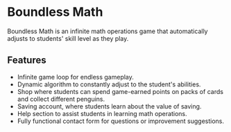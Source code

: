 # Boundless Math

Boundless Math is an infinite math operations game that automatically adjusts to students' skill level as they play.

## Features

- Infinite game loop for endless gameplay.
- Dynamic algorithm to constantly adjust to the student's abilities.
- Shop where students can spend game-earned points on packs of cards and collect different penguins.
- Saving account, where students learn about the value of saving.
- Help section to assist students in learning math operations.
- Fully functional contact form for questions or improvement suggestions.
